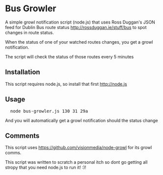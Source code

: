 # Bus Growler

A simple growl notification script (node.js) that uses Ross Duggan's JSON feed for Dublin Bus route status <http://rossduggan.ie/stuff/bus> to spot changes in route status.

When the status of one of your watched routes changes, you get a growl notification.

The script will check the status of those routes every 5 minutes

## Installation

This script requires node.js, so install that first <http://node.js>

## Usage

<pre>
  node bus-growler.js 130 31 29a
</pre>

And you will automatically get a growl notification should the status change

## Comments

This script uses <https://github.com/visionmedia/node-growl> for its growl comms.

This script was written to scratch a personal itch so dont go getting all stropy that you need node.js to run it! :)!







